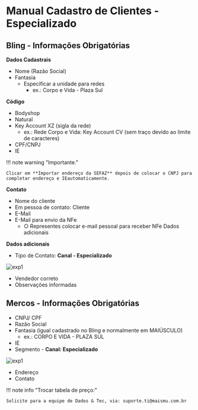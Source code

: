 # Manual Cadastro de Clientes - Especializado

## Bling - Informações Obrigatórias

**Dados Cadastrais**

- Nome (Razão Social)
- Fantasia
    - Especificar a unidade para redes
        - ex.: Corpo e Vida - Plaza Sul

**Código**

- Bodyshop
- Natural
- Key Account XZ (sigla da rede)
    - ex.: Rede Corpo e Vida: Key Account CV (sem traço devido ao limite de caracteres)
- CPF/CNPJ
- IE

!!! note warning "Importante."

    Clicar em **Importar endereço da SEFAZ** depois de colocar o CNPJ para completar endereço e IEautomaticamente.

**Contato**

- Nome do cliente
- Em pessoa de contato: Cliente
- E-Mail
- E-Mail para envio da NFe
    - ○ Representes colocar e-mail pessoal para receber NFe Dados adicionais

**Dados adicionais**

- Tipo de Contato: **Canal - Especializado**

![exp1](/assets/images/especializado1.pngg#center)

- Vendedor correto
- Observações informadas

## Mercos - Informações Obrigatórias

- CNPJ/ CPF
- Razão Social
- Fantasia (igual cadastrado no Bling e normalmente em MAIÚSCULO)
    - ex.: CORPO E VIDA - PLAZA SUL
- IE
- Segmento - **Canal: Especializado**

![exp1](/assets/images/especializado2.pngg#center)

- Endereço
- Contato

!!! note info "Trocar tabela de preço:"

    Solicite para a equipe de Dados & Tec, via: suporte.ti@maismu.com.br